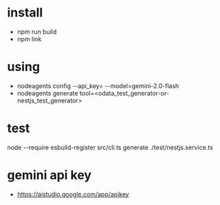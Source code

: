 # install
- npm run build 
- npm link

# using
- nodeagents config --api_key=<api-key> --model=gemini-2.0-flash
- nodeagents generate <file> tool=<odata_test_generator-or-nestjs_test_generator>

# test
node --require esbuild-register src/cli.ts generate ./test/nestjs.service.ts

# gemini api key
- https://aistudio.google.com/app/apikey 
